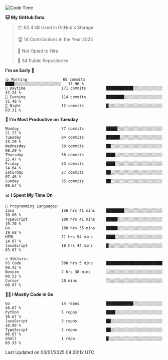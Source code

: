 <!--START_SECTION:thansetan-waka-->
![Code Time](http://img.shields.io/badge/Code%20Time-512%20hrs%2011%20mins-blue)

**🐱 My GitHub Data** 

> 📦 62.4 kB Used in GitHub's Storage 
 > 
> 🏆 14 Contributions in the Year 2025
 > 
> 🚫 Not Opted to Hire
 > 
> 📜 34 Public Repositories 
 > 

**I'm an Early 🐤** 

```text
🌞 Morning                65 commits          ████░░░░░░░░░░░░░░░░░░░░░   17.96 % 
🌆 Daytime                171 commits         ████████████░░░░░░░░░░░░░   47.24 % 
🌃 Evening                114 commits         ████████░░░░░░░░░░░░░░░░░   31.49 % 
🌙 Night                  12 commits          █░░░░░░░░░░░░░░░░░░░░░░░░   03.31 % 
```

📅 **I'm Most Productive on Tuesday** 

```text
Monday                   77 commits          █████░░░░░░░░░░░░░░░░░░░░   21.27 % 
Tuesday                  84 commits          ██████░░░░░░░░░░░░░░░░░░░   23.20 % 
Wednesday                30 commits          ██░░░░░░░░░░░░░░░░░░░░░░░   08.29 % 
Thursday                 56 commits          ████░░░░░░░░░░░░░░░░░░░░░   15.47 % 
Friday                   53 commits          ████░░░░░░░░░░░░░░░░░░░░░   14.64 % 
Saturday                 27 commits          ██░░░░░░░░░░░░░░░░░░░░░░░   07.46 % 
Sunday                   35 commits          ██░░░░░░░░░░░░░░░░░░░░░░░   09.67 % 
```

📊 **I Spent My Time On** 

```text
💬 Programming Languages: 
Java                     156 hrs 41 mins     ████████░░░░░░░░░░░░░░░░░   30.66 % 
TypeScript               100 hrs 41 mins     █████░░░░░░░░░░░░░░░░░░░░   19.70 % 
Go                       100 hrs 35 mins     █████░░░░░░░░░░░░░░░░░░░░   19.68 % 
HTML                     71 hrs 54 mins      ████░░░░░░░░░░░░░░░░░░░░░   14.07 % 
JavaScript               18 hrs 44 mins      █░░░░░░░░░░░░░░░░░░░░░░░░   03.67 % 

🔥 Editors: 
VS Code                  508 hrs 5 mins      █████████████████████████   99.42 % 
Neovim                   2 hrs 38 mins       ░░░░░░░░░░░░░░░░░░░░░░░░░   00.52 % 
Cursor                   20 mins             ░░░░░░░░░░░░░░░░░░░░░░░░░   00.07 % 
```

**🧑‍💻 I Mostly Code in Go** 

```text
Go                       14 repos            ████████████░░░░░░░░░░░░░   46.67 % 
Python                   5 repos             ████░░░░░░░░░░░░░░░░░░░░░   16.67 % 
JavaScript               3 repos             ██░░░░░░░░░░░░░░░░░░░░░░░   10.00 % 
TypeScript               2 repos             ██░░░░░░░░░░░░░░░░░░░░░░░   06.67 % 
Shell                    1 repo              █░░░░░░░░░░░░░░░░░░░░░░░░   03.33 % 
```

Last Updated on 03/01/2025 04:20:12 UTC
<!--END_SECTION:thansetan-waka-->